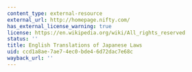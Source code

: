 ```yaml
---
content_type: external-resource
external_url: http://homepage.nifty.com/
has_external_license_warning: true
license: https://en.wikipedia.org/wiki/All_rights_reserved
status: ''
title: English Translations of Japanese Laws
uid: ccd1a8ae-7ae7-4ec0-bde4-6d72dac7e68c
wayback_url: ''
---
```

